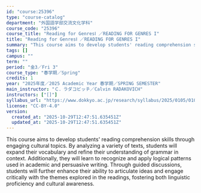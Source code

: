 ```yaml
---
id: "course:25396"
type: "course-catalog"
department: "外国語学部交流文化学科"
course_code: "25396"
course_title: "Reading for GenresⅠ ／READING FOR GENRES I"
title: "Reading for GenresⅠ ／READING FOR GENRES I"
summary: "This course aims to develop students' reading comprehension skills through engaging cultural topics. By analyzing a vari…"
tags: []
campus: ""
term: ""
period: "金3／Fri 3"
course_type: "春学期／Spring"
credits: 1
year: "2025年度／2025 Academic Year 春学期／SPRING SEMESTER"
main_instructor: "Ｃ．ラダコビッチ／Calvin RADAKOVICH"
instructors: ["[]"]
syllabus_url: "https://www.dokkyo.ac.jp/research/syllabus/2025/0105/0105_25396_ja_JP.html"
license: "CC-BY-4.0"
version:
  created_at: "2025-10-29T12:47:51.635451Z"
  updated_at: "2025-10-29T12:47:51.635451Z"
---
```

This course aims to develop students' reading comprehension skills through engaging cultural topics. By analyzing a variety of texts, students will expand their vocabulary and refine their understanding of grammar in context. Additionally, they will learn to recognize and apply logical patterns used in academic and persuasive writing. Through guided discussions, students will further enhance their ability to articulate ideas and engage critically with the themes explored in the readings, fostering both linguistic proficiency and cultural awareness.

